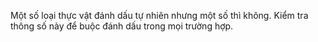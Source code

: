 Một số loại thực vật đánh dấu tự nhiên nhưng một số thì không. Kiểm tra thông số này để buộc đánh dấu trong mọi trường hợp.